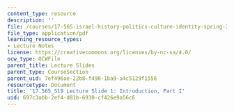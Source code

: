 ```yaml
---
content_type: resource
description: ''
file: /courses/17-565-israel-history-politics-culture-identity-spring-2019/697c3abb2ef4d81b6930cf426e9a56c6_MIT17_565S19_lecslide1.pdf
file_type: application/pdf
learning_resource_types:
- Lecture Notes
license: https://creativecommons.org/licenses/by-nc-sa/4.0/
ocw_type: OCWFile
parent_title: Lecture Slides
parent_type: CourseSection
parent_uid: 7ef496ae-22b8-f490-1ba9-a4c5129f1556
resourcetype: Document
title: '17.565_S19 Lecture Slide 1: Introduction, Part I'
uid: 697c3abb-2ef4-d81b-6930-cf426e9a56c6
---
```

